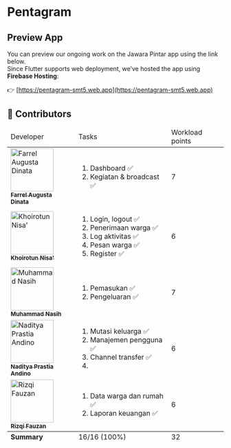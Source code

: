 # Pentagram

## Preview App


You can preview our ongoing work on the Jawara Pintar app using the link below.  
Since Flutter supports web deployment, we’ve hosted the app using **Firebase Hosting**:

👉 [https://pentagram-smt5.web.app](https://pentagram-smt5.web.app)

## 👥 Contributors

<table>
  <thead>
    <tr>
      <td>Developer</td>
      <td>Tasks</td>
      <td>Workload points</td>
    </tr>
  </thead>
  <tbody>
    <tr>
      <td>
        <a href="https://github.com/FarrelAD">
          <img src="https://avatars.githubusercontent.com/u/140877757?v=4?s=100" width="100px" alt="Farrel Augusta Dinata"/><br />
          <sub><b>Farrel Augusta Dinata</b></sub>
        </a>
      </td>
      <td>
        <ol>
          <li>Dashboard ✅</li>
          <li>Kegiatan & broadcast ✅</li>
        </ol>
      </td>
      <td>7</td>
    </tr>
    <tr>
      <td>
        <a href="https://github.com/KhoirotunNisa25">
          <img src="https://avatars.githubusercontent.com/u/99317114?v=4?s=100" width="100px" alt="Khoirotun Nisa'"/><br />
          <sub><b>Khoirotun Nisa'</b></sub>
        </a>
      </td>
      <td>
        <ol>
          <li>Login, logout ✅</li>
          <li>Penerimaan warga ✅</li>
          <li>Log aktivitas ✅</li>
          <li>Pesan warga ✅</li>
          <li>Register ✅</li>
        </ol>
      </td>
      <td>6</td>
    </tr>
    <tr>
      <td>
        <a href="https://github.com/muhnasih">
          <img src="https://avatars.githubusercontent.com/u/144122240?v=4?s=100" width="100px" alt="Muhammad Nasih"/><br />
          <sub><b>Muhammad Nasih</b></sub>
        </a>
      </td>
      <td>
        <ol>
          <li>Pemasukan ✅</li>
          <li>Pengeluaran ✅ </li>
        </ol>
      </td>
      <td>7</td>
    </tr>
    <tr>
      <td>
        <a href="https://github.com/Naditya206">
          <img src="https://avatars.githubusercontent.com/u/70993761?v=4?s=100" width="100px" alt="Naditya Prastia Andino"/><br />
          <sub><b>Naditya Prastia Andino</b></sub>
        </a>
      </td>
      <td>
        <ol>
          <li>Mutasi keluarga ✅</li>
          <li>Manajemen pengguna ✅ </li>
          <li>Channel transfer ✅<li>
        </ol>
      </td>
      <td>6</td>
    </tr>
    <tr>
      <td>
        <a href="https://github.com/Ruphasa">
          <img src="https://avatars.githubusercontent.com/u/143374926?v=4?s=100" width="100px" alt="Rizqi Fauzan"/><br />
          <sub><b>Rizqi Fauzan</b></sub>
        </a>
      </td>
      <td>
        <ol>
          <li>Data warga dan rumah ✅</li>
          <li>Laporan keuangan ✅</li>
        </ol>
      </td>
      <td>6</td>
    </tr>
  </tbody>

  <tfoot>
    <tr>
      <td><b>Summary</b></td>
      <td>16/16 (100%)</td>
      <td>32</td>
    </tr>
  </tfoot>
</table>

